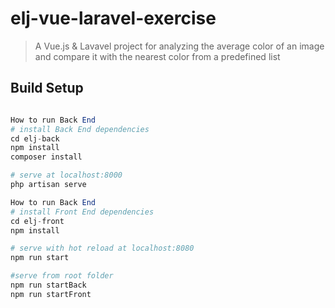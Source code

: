 # elj-vue-laravel-exercise

> A Vue.js & Lavavel project for analyzing the average color of an image and compare it with the nearest color from a predefined list

## Build Setup

``` php + vue

How to run Back End
# install Back End dependencies
cd elj-back
npm install
composer install

# serve at localhost:8000
php artisan serve

How to run Back End
# install Front End dependencies
cd elj-front
npm install

# serve with hot reload at localhost:8080
npm run start

#serve from root folder
npm run startBack
npm run startFront

```


